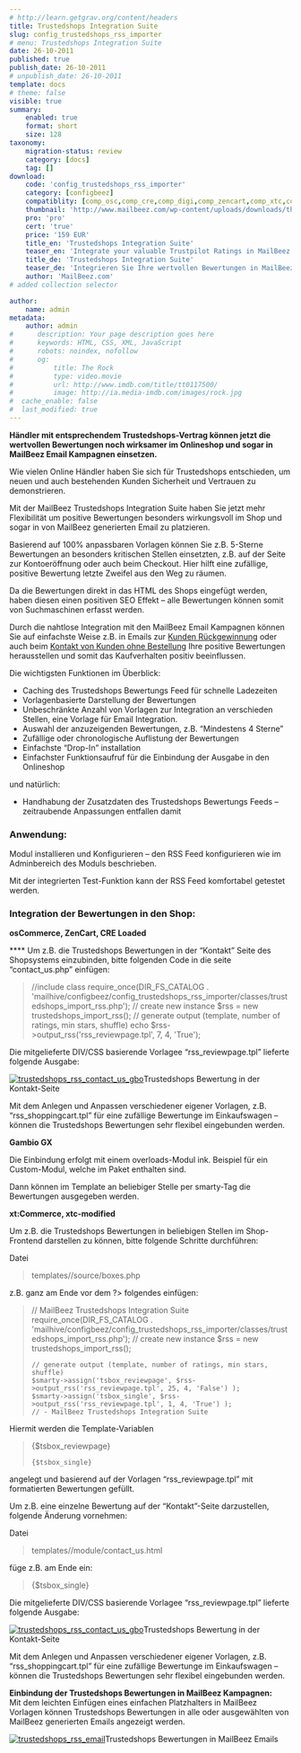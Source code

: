 ```yaml
---
# http://learn.getgrav.org/content/headers
title: Trustedshops Integration Suite
slug: config_trustedshops_rss_importer
# menu: Trustedshops Integration Suite
date: 26-10-2011
published: true
publish_date: 26-10-2011
# unpublish_date: 26-10-2011
template: docs
# theme: false
visible: true
summary:
    enabled: true
    format: short
    size: 128
taxonomy:
    migration-status: review
    category: [docs]
    tag: []
download:
    code: 'config_trustedshops_rss_importer'
    category: [configbeez]
    compatiblity: [comp_osc,comp_cre,comp_digi,comp_zencart,comp_xtc,comp_gambio]
    thumbnail: 'http://www.mailbeez.com/wp-content/uploads/downloads/thumbnails/2011/10/icon_328.png'
    pro: 'pro'
    cert: 'true'
    price: '159 EUR'
    title_en: 'Trustedshops Integration Suite'
    teaser_en: 'Integrate your valuable Trustpilot Ratings in MailBeez Campaigs and your Storefront (SEO)'
    title_de: 'Trustedshops Integration Suite'
    teaser_de: 'Integrieren Sie Ihre wertvollen Bewertungen in MailBeez Kampagnen und den Shop (SEO)'
    author: 'MailBeez.com'
# added collection selector

author:
    name: admin
metadata:
    author: admin
#      description: Your page description goes here
#      keywords: HTML, CSS, XML, JavaScript
#      robots: noindex, nofollow
#      og:
#          title: The Rock
#          type: video.movie
#          url: http://www.imdb.com/title/tt0117500/
#          image: http://ia.media-imdb.com/images/rock.jpg
#  cache_enable: false
#  last_modified: true
---
```


**Händler mit entsprechendem Trustedshops-Vertrag können jetzt die wertvollen Bewertungen noch wirksamer im Onlineshop und sogar in MailBeez Email Kampagnen einsetzen.**

Wie vielen Online Händler haben Sie sich für Trustedshops entschieden, um neuen und auch bestehenden Kunden Sicherheit und Vertrauen zu demonstrieren.

Mit der MailBeez Trustedshops Integration Suite haben Sie jetzt mehr Flexibilität um positive Bewertungen besonders wirkungsvoll im Shop und sogar in von MailBeez generierten Email zu platzieren.

Basierend auf 100% anpassbaren Vorlagen können Sie z.B. 5-Sterne Bewertungen an besonders kritischen Stellen einsetzten, z.B. auf der Seite zur Kontoeröffnung oder auch beim Checkout. Hier hilft eine zufällige, positive Bewertung letzte Zweifel aus den Weg zu räumen.

Da die Bewertungen direkt in das HTML des Shops eingefügt werden, haben diesen einen positiven SEO Effekt – alle Bewertungen können somit von Suchmaschinen erfasst werden.

Durch die nahtlose Integration mit den MailBeez Email Kampagnen können Sie auf einfachste Weise z.B. in Emails zur [Kunden Rückgewinnung](http://www.mailbeez.com/documentation/mailbeez/winback_advanced/ "Winback Advanced") oder auch beim [Kontakt von Kunden ohne Bestellung](http://www.mailbeez.com/documentation/mailbeez/nopurchase_advanced/ "No Purchase Advanced") Ihre positive Bewertungen herausstellen und somit das Kaufverhalten positiv beeinflussen.

Die wichtigsten Funktionen im Überblick:

- Caching des Trustedshops Bewertungs Feed für schnelle Ladezeiten
- Vorlagenbasierte Darstellung der Bewertungen
- Unbeschränkte Anzahl von Vorlagen zur Integration an verschieden Stellen, eine Vorlage für Email Integration.
- Auswahl der anzuzeigenden Bewertungen, z.B. “Mindestens 4 Sterne”
- Zufällige oder chronologische Auflistung der Bewertungen
- Einfachste “Drop-In” installation
- Einfachster Funktionsaufruf für die Einbindung der Ausgabe in den Onlineshop

und natürlich:

- Handhabung der Zusatzdaten des Trustedshops Bewertungs Feeds – zeitraubende Anpassungen entfallen damit

### Anwendung:

Modul installieren und Konfigurieren – den RSS Feed konfigurieren wie im Adminbereich des Moduls beschrieben.

Mit der integrierten Test-Funktion kann der RSS Feed komfortabel getestet werden.

### Integration der Bewertungen in den Shop:

**osCommerce, ZenCart, CRE Loaded**

**** Um z.B. die Trustedshops Bewertungen in der “Kontakt” Seite des Shopsystems einzubinden, bitte folgenden Code in die seite “contact\_us.php” einfügen:

> //include class
>     require_once(DIR_FS_CATALOG . 'mailhive/configbeez/config_trustedshops_rss_importer/classes/trustedshops_import_rss.php');
>     // create new instance
>     $rss = new trustedshops_import_rss();
>     // generate output (template, number of ratings, min stars, shuffle)
>     echo $rss->output_rss('rss_reviewpage.tpl', 7, 4, 'True');

Die mitgelieferte DIV/CSS basierende Vorlagee “rss\_reviewpage.tpl” lieferte folgende Ausgabe:

[![](http://www.mailbeez.com/wp-content/uploads/2011/10/trustedshops_rss_contact_us_gbo-250x114.png "trustedshops_rss_contact_us_gbo")](http://www.mailbeez.com/wp-content/uploads/2011/10/trustedshops_rss_contact_us_gbo.png)Trustedshops Bewertung in der Kontakt-Seite

 

Mit dem Anlegen und Anpassen verschiedener eigener Vorlagen, z.B. “rss\_shoppingcart.tpl” für eine zufällige Bewertunge im Einkaufswagen – können die Trustedshops Bewertungen sehr flexibel eingebunden werden.

**Gambio GX**

Die Einbindung erfolgt mit einem overloads-Modul ink. Beispiel für ein Custom-Modul, welche im Paket enthalten sind.

Dann können im Template an beliebiger Stelle per smarty-Tag die Bewertungen ausgegeben werden.

**xt:Commerce, xtc-modified**

Um z.B. die Trustedshops Bewertungen in beliebigen Stellen im Shop-Frontend darstellen zu können, bitte folgende Schritte durchführen:

Datei

> templates//source/boxes.php

z.B. ganz am Ende vor dem ?> folgendes einfügen:

> // MailBeez Trustedshops Integration Suite
>     require_once(DIR_FS_CATALOG . 'mailhive/configbeez/config_trustedshops_rss_importer/classes/trustedshops_import_rss.php');
>     // create new instance
>     $rss = new trustedshops_import_rss();
>     
>     // generate output (template, number of ratings, min stars, shuffle)
>     $smarty->assign('tsbox_reviewpage', $rss->output_rss('rss_reviewpage.tpl', 25, 4, 'False') );
>     $smarty->assign('tsbox_single', $rss->output_rss('rss_reviewpage.tpl', 1, 4, 'True') );
>     // - MailBeez Trustedshops Integration Suite

Hiermit werden die Template-Variablen

> {$tsbox_reviewpage}
> 
>  
>     {$tsbox_single}

angelegt und basierend auf der Vorlagen “rss\_reviewpage.tpl” mit formatierten Bewertungen gefüllt.

Um z.B. eine einzelne Bewertung auf der “Kontakt”-Seite darzustellen, folgende Änderung vornehmen:

Datei

> templates//module/contact\_us.html

füge z.B. am Ende ein:

> {$tsbox_single}

Die mitgelieferte DIV/CSS basierende Vorlagee “rss\_reviewpage.tpl” lieferte folgende Ausgabe:

[![](http://www.mailbeez.com/wp-content/uploads/2011/10/trustedshops_rss_contact_us_gbo-250x114.png "trustedshops_rss_contact_us_gbo")](http://www.mailbeez.com/wp-content/uploads/2011/10/trustedshops_rss_contact_us_gbo.png)Trustedshops Bewertung in der Kontakt-Seite

 

Mit dem Anlegen und Anpassen verschiedener eigener Vorlagen, z.B. “rss\_shoppingcart.tpl” für eine zufällige Bewertunge im Einkaufswagen – können die Trustedshops Bewertungen sehr flexibel eingebunden werden.

**Einbindung der Trustedshops Bewertungen in MailBeez Kampagnen:**  
 Mit dem leichten Einfügen eines einfachen Platzhalters in MailBeez Vorlagen können Trustedshops Bewertungen in alle oder ausgewählten von MailBeez generierten Emails angezeigt werden.

[![](http://www.mailbeez.com/wp-content/uploads/2011/10/trustedshops_rss_email-250x167.png "trustedshops_rss_email")](http://www.mailbeez.com/wp-content/uploads/2011/10/trustedshops_rss_email.png)Trustedshops Bewertungen in MailBeez Emails
